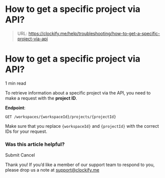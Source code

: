 # How to get a specific project via API?

> URL: https://clockify.me/help/troubleshooting/how-to-get-a-specific-project-via-api

# How to get a specific project via API?

1 min read

To retrieve information about a specific project via the API, you need to make a request with the **project ID**.

**Endpoint**:

```
GET /workspaces/{workspaceId}/projects/{projectId}
```

Make sure that you replace `{workspaceId}` and `{projectId}` with the correct IDs for your request.

### Was this article helpful?

Submit
Cancel

Thank you! If you’d like a member of our support team to respond to you, please drop us a note at support@clockify.me